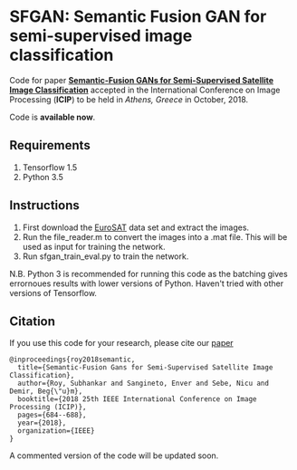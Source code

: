 # SFGAN: Semantic Fusion GAN for semi-supervised image classification

Code for paper [**Semantic-Fusion GANs for Semi-Supervised Satellite Image Classification**](https://ieeexplore.ieee.org/abstract/document/8451836/) accepted in the International Conference on Image Processing (**ICIP**) to be held in *Athens, Greece* in October, 2018.

Code is **available now**.

## Requirements
1. Tensorflow 1.5
2. Python 3.5

## Instructions
1. First download the [EuroSAT](http://madm.dfki.de/files/sentinel/EuroSAT.zip) data set and extract the images.
2. Run the file_reader.m to convert the images into a .mat file. This will be used as input for training the network.
3. Run sfgan_train_eval.py to train the network.

N.B. Python 3 is recommended for running this code as the batching gives errornoues results with lower versions of Python. Haven't tried with other versions of Tensorflow.

## Citation
If you use this code for your research, please cite our [paper](https://ieeexplore.ieee.org/abstract/document/8451836/)
```
@inproceedings{roy2018semantic,
  title={Semantic-Fusion Gans for Semi-Supervised Satellite Image Classification},
  author={Roy, Subhankar and Sangineto, Enver and Sebe, Nicu and Demir, Beg{\"u}m},
  booktitle={2018 25th IEEE International Conference on Image Processing (ICIP)},
  pages={684--688},
  year={2018},
  organization={IEEE}
}
```
A commented version of the code will be updated soon.


